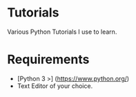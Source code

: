 # Tutorials
Various Python Tutorials I use to learn.

# Requirements
* [Python 3 >] (https://www.python.org/)
* Text Editor of your choice.
